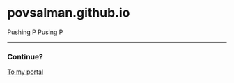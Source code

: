 # povsalman.github.io
Pushing P
Pusing P
<html>
<body>
  <hr>
  <h3> Continue? </h3>
  <p><a href="Assignment.html">To my portal</a><p>
  </body>
  </html>
